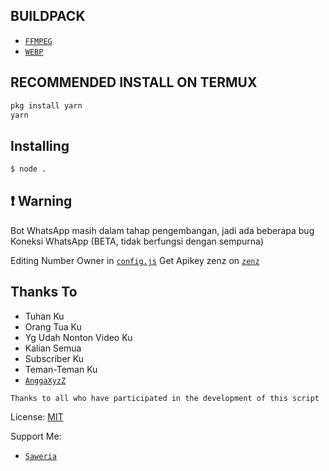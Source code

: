 ## BUILDPACK

* [`FFMPEG`](https://github.com/jonathanong/heroku-buildpack-ffmpeg-latest)
* [`WEBP`](https://github.com/clhuang/heroku-buildpack-webp-binaries)

## RECOMMENDED INSTALL ON TERMUX

```bash
pkg install yarn
yarn
```

## Installing
```bash
$ node .
```

## ❗ Warning
Bot WhatsApp masih dalam tahap pengembangan, jadi ada beberapa bug
Koneksi WhatsApp (BETA, tidak berfungsi dengan sempurna)

Editing Number Owner in [`config.js`](https://github.com/AnggaXyzZ/angga-md/blob/main/config.js)
Get Apikey zenz on [`zenz`](https://zenzapi.xyz/pricing)


## Thanks To
* Tuhan Ku
* Orang Tua Ku
* Yg Udah Nonton Video Ku
* Kalian Semua
* Subscriber Ku
* Teman-Teman Ku
* [`AnggaXyzZ`](https://github.com/AnggaXyzZ)

```Thanks to all who have participated in the development of this script```


License: [MIT](https://en.wikipedia.org/wiki/MIT_License)

Support Me:
* [`Saweria`](https://saweria.co/AnggaXyzz)
